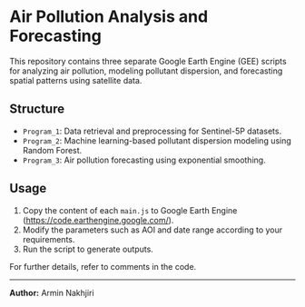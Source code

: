 # Air Pollution Analysis and Forecasting

This repository contains three separate Google Earth Engine (GEE) scripts for analyzing air pollution, modeling pollutant dispersion, and forecasting spatial patterns using satellite data.

## Structure
- `Program_1`: Data retrieval and preprocessing for Sentinel-5P datasets.
- `Program_2`: Machine learning-based pollutant dispersion modeling using Random Forest.
- `Program_3`: Air pollution forecasting using exponential smoothing.

## Usage
1. Copy the content of each `main.js` to Google Earth Engine (https://code.earthengine.google.com/).
2. Modify the parameters such as AOI and date range according to your requirements.
3. Run the script to generate outputs.

For further details, refer to comments in the code.

---
**Author:** Armin Nakhjiri
